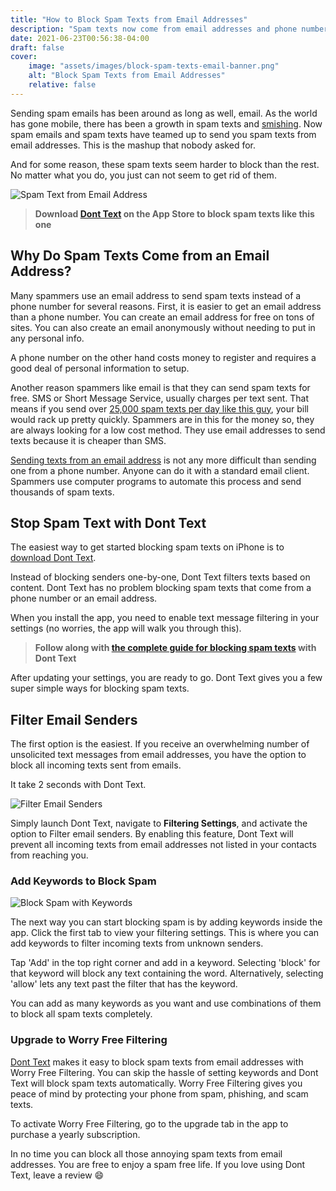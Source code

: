 ```yaml
---
title: "How to Block Spam Texts from Email Addresses"
description: "Spam texts now come from email addresses and phone numbers too. Learn how you can block spam texts from email addresses."
date: 2021-06-23T00:56:38-04:00
draft: false
cover:
    image: "assets/images/block-spam-texts-email-banner.png"
    alt: "Block Spam Texts from Email Addresses"
    relative: false 
---
```


Sending spam emails has been around as long as well, email. As the world has gone mobile, there has been a growth in spam texts and [smishing](/blog/smishing-definition). Now spam emails and spam texts have teamed up to send you spam texts from email addresses. This is the mashup that nobody asked for.

And for some reason, these spam texts seem harder to block than the rest. No matter what you do, you just can not seem to get rid of them.

![Spam Text from Email Address](/assets/images/emailSpamText.jpeg#center "Spam Text from Email Address")

> **Download [Dont Text](https://apps.apple.com/us/app/dont-text/id1540836811) on the App Store to block spam texts like this one**

## Why Do Spam Texts Come from an Email Address?

Many spammers use an email address to send spam texts instead of a phone number for several reasons. First, it is easier to get an email address than a phone number. You can create an email address for free on tons of sites. You can also create an email anonymously without needing to put in any personal info.

A phone number on the other hand costs money to register and requires a good deal of personal information to setup.

Another reason spammers like email is that they can send spam texts for free. SMS or Short Message Service, usually charges per text sent. That means if you send over [25,000 spam texts per day like this guy](https://www.gmp.police.uk/news/greater-manchester/news/news/2021/june/man-arrested-in-manchester-hotel-after-over-25000-phishing-messages-sent-in-one-day/), your bill would rack up pretty quickly. Spammers are in this for the money so, they are always looking for a low cost method. They use email addresses to send texts because it is cheaper than SMS.

[Sending texts from an email address](https://www.digitaltrends.com/mobile/how-to-send-a-text-from-your-email-account/) is not any more difficult than sending one from a phone number. Anyone can do it with a standard email client. Spammers use computer programs to automate this process and send thousands of spam texts.

## Stop Spam Text with Dont Text

The easiest way to get started blocking spam texts on iPhone is to [download Dont Text](https://apps.apple.com/us/app/dont-text/id1540836811).

Instead of blocking senders one-by-one, Dont Text filters texts based on content. Dont Text has no problem blocking spam texts that come from a phone number or an email address.

When you install the app, you need to enable text message filtering in your settings (no worries, the app will walk you through this). 

> **Follow along with [the complete guide for blocking spam texts](/blog/block-spam-texts) with Dont Text**

After updating your settings, you are ready to go. Dont Text gives you a few super simple ways for blocking spam texts. 

## Filter Email Senders

The first option is the easiest. If you receive an overwhelming number of unsolicited text messages from email addresses, you have the option to block all incoming texts sent from emails.

It take 2 seconds with Dont Text.

![Filter Email Senders](/assets/images/filter-email-senders.png#center "Filter Email Senders")

Simply launch Dont Text, navigate to **Filtering Settings**, and activate the option to Filter email senders. By enabling this feature, Dont Text will prevent all incoming texts from email addresses not listed in your contacts from reaching you.

### Add Keywords to Block Spam

![Block Spam with Keywords](/assets/images/features.png#center "Dont Text Block Spam Texts with Keywords")

The next way you can start blocking spam is by adding keywords inside the app. Click the first tab to view your filtering settings. This is where you can add keywords to filter incoming texts from unknown senders. 

Tap 'Add' in the top right corner and add in a keyword. Selecting 'block' for that keyword will block any text containing the word. Alternatively, selecting 'allow' lets any text past the filter that has the keyword.

You can add as many keywords as you want and use combinations of them to block all spam texts completely.

### Upgrade to Worry Free Filtering

[Dont Text](https://apps.apple.com/us/app/dont-text/id1540836811) makes it easy to block spam texts from email addresses with Worry Free Filtering. You can skip the hassle of setting keywords and Dont Text will block spam texts automatically. Worry Free Filtering gives you peace of mind by protecting your phone from spam, phishing, and scam texts. 

To activate Worry Free Filtering, go to the upgrade tab in the app to purchase a yearly subscription. 

In no time you can block all those annoying spam texts from email addresses. You are free to enjoy a spam free life. If you love using Dont Text, leave a review :smile: